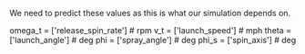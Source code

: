 We need to predict these values as this is what our simulation depends on.

omega_t = ['release_spin_rate'] # rpm
v_t = ['launch_speed'] # mph
theta = ['launch_angle'] # deg
phi = ['spray_angle'] # deg
phi_s = ['spin_axis'] # deg
